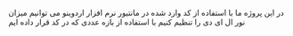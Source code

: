 در این پروژه ما با استفاده از کد وارد شده در مانتیور نرم افزار اردوینو می توانیم میزان نور ال ای دی را تنظیم کنیم با استفاده از بازه عددی که در کد قرار داده ایم 
